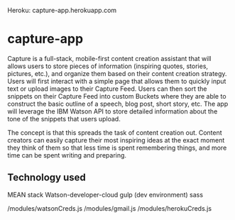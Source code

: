 Heroku: capture-app.herokuapp.com

# capture-app

Capture is a full-stack, mobile-first content creation assistant that will allows users to store pieces of information (inspiring quotes, stories, pictures, etc.), and organize them based on their content creation strategy. Users will first interact with a simple page that allows them to quickly input text or upload images to their Capture Feed. Users can then sort the snippets on their Capture Feed into custom Buckets where they are able to construct the basic outline of a speech, blog post, short story, etc. The app will leverage the IBM Watson API to store detailed information about the tone of the snippets that users upload.

The concept is that this spreads the task of content creation out. Content creators can easily capture their most inspiring ideas at the exact moment they think of them so that less time is spent remembering things, and more time can be spent writing and preparing.

## Technology used

MEAN stack
Watson-developer-cloud
gulp (dev environment)
sass

/modules/watsonCreds.js
/modules/gmail.js
/modules/herokuCreds.js
